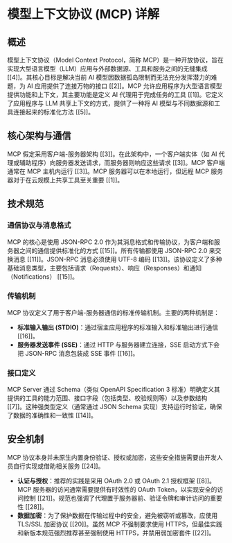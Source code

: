 # 模型上下文协议 (MCP) 详解

## 概述

模型上下文协议（Model Context Protocol，简称 MCP）是一种开放协议，旨在实现大型语言模型（LLM）应用与外部数据源、工具和服务之间的无缝集成 [[4]]。其核心目标是解决当前 AI 模型因数据孤岛限制而无法充分发挥潜力的难题，为 AI 应用提供了连接万物的接口 [[2]]。MCP 允许应用程序为大型语言模型提供功能和上下文，其主要功能是定义 AI 代理用于完成任务的工具 [[1]]。它定义了应用程序与 LLM 共享上下文的方式，提供了一种将 AI 模型与不同数据源和工具连接起来的标准化方法 [[5]]。

## 核心架构与通信

MCP 假定采用客户端-服务器架构 [[3]]。在此架构中，一个客户端实体（如 AI 代理或辅助程序）向服务器发送请求，而服务器则响应这些请求 [[3]]。MCP 客户端通常在 MCP 主机内运行 [[3]]。MCP 服务器可以在本地运行，但远程 MCP 服务器对于在云规模上共享工具至关重要 [[1]]。

## 技术规范

### 通信协议与消息格式

MCP 的核心是使用 JSON-RPC 2.0 作为其消息格式和传输协议，为客户端和服务器之间的通信提供标准化的方式 [[15]]。所有传输都使用 JSON-RPC 2.0 来交换消息 [[11]]。JSON-RPC 消息必须使用 UTF-8 编码 [[13]]。该协议定义了多种基础消息类型，主要包括请求（Requests）、响应（Responses）和通知（Notifications） [[15]]。

### 传输机制

MCP 协议定义了用于客户端-服务器通信的标准传输机制。主要的两种机制是：
*   **标准输入输出 (STDIO)**：通过宿主应用程序的标准输入和标准输出进行通信 [[16]]。
*   **服务器发送事件 (SSE)**：通过 HTTP 与服务器建立连接，SSE 启动方式下会把 JSON-RPC 消息包装成 SSE 事件 [[16]]。

### 接口定义

MCP Server 通过 Schema（类似 OpenAPI Specification 3 标准）明确定义其提供的工具的能力范围、接口字段（包括类型、校验规则等）以及参数结构 [[7]]。这种强类型定义（通常通过 JSON Schema 实现）支持运行时验证，确保了数据的准确性和一致性 [[14]]。

## 安全机制

MCP 协议本身并未原生内置身份验证、授权或加密，这些安全措施需要由开发人员自行实现或借助相关服务 [[24]]。
*   **认证与授权**：推荐的实践是采用 OAuth 2.0 或 OAuth 2.1 授权框架 [[8]]。MCP 服务器的访问通常需要提供有时效性的 OAuth Token，以实现安全的访问控制 [[21]]。规范也强调了代理置于服务器前、验证令牌和审计访问的重要性 [[28]]。
*   **数据加密**：为了保护数据在传输过程中的安全，避免被窃听或篡改，应使用 TLS/SSL 加密协议 [[20]]。虽然 MCP 不强制要求使用 HTTPS，但最佳实践和新版本规范强烈推荐甚至强制使用 HTTPS，并禁用弱加密套件 [[22]]。